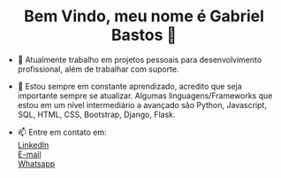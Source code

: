 ### <h1 align="center"> Bem Vindo, meu nome é Gabriel Bastos 👋</h1>



- 🔭 Atualmente trabalho em projetos pessoais para desenvolvimento profissional, além de trabalhar com suporte.<br>
- 🌱 Estou sempre em constante aprendizado, acredito que seja importante sempre se atualizar. Algumas linguagens/Frameworks que estou em um nível intermediário a avançado são Python, Javascript, SQL, HTML, CSS, Bootstrap, Django, Flask.<br>

- 📫 Entre em contato em:<br>
        <a href="https://www.linkedin.com/in/bastosgabriel312"> LinkedIn</a> <br> 
        <a href="mailto:bastosgabriel312@gmail.com">E-mail</a><br>
        <a href="https://wa.me/55011991677867"> Whatsapp </a> <br>


    
